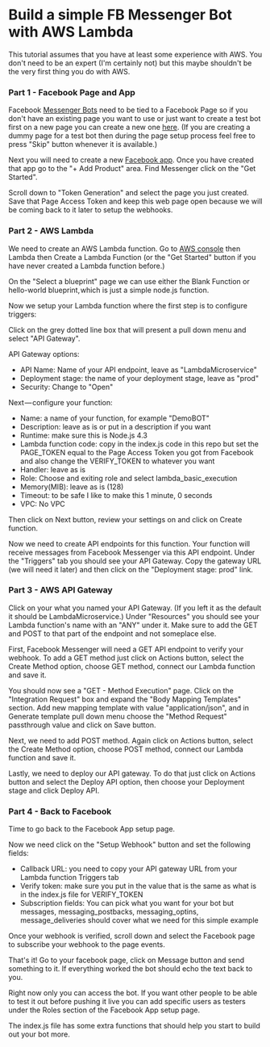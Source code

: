 # Build a simple FB Messenger Bot with AWS Lambda

This tutorial assumes that you have at least some experience with AWS.  You don't need to be an expert (I'm certainly not) but this maybe shouldn't be the very first thing you do with AWS.

### Part 1 - Facebook Page and App

Facebook [Messenger Bots](https://developers.facebook.com/docs/messenger-platform/) need to be tied to a Facebook Page so if you don't have an existing page you want to use or just want to create a test bot first on a new page you can create a new one [here](https://www.facebook.com/pages/create).  (If you are creating a dummy page for a test bot then during the page setup process feel free to press "Skip" button whenever it is available.) 

Next you will need to create a new [Facebook app](https://developers.facebook.com/apps).  Once you have created that app go to the "+ Add Product" area. Find Messenger click on the "Get Started".

Scroll down to "Token Generation" and select the page you just created.  Save that Page Access Token and keep this web page open because we will be coming back to it later to setup the webhooks.

### Part 2 - AWS Lambda

We need to create an AWS Lambda function. Go to [AWS console](http://aws.amazon.com) then Lambda then Create a Lambda Function (or the "Get Started" button if you have never created a Lambda function before.)

On the "Select a blueprint" page we can use either the Blank Function or hello-world blueprint, which is just a simple node.js function.

Now we setup your Lambda function where the first step is to configure triggers:

Click on the grey dotted line box that will present a pull down menu and select "API Gateway".

API Gateway options:
* API Name: Name of your API endpoint, leave as "LambdaMicroservice"
* Deployment stage: the name of your deployment stage, leave as "prod"
* Security: Change to "Open"

Next — configure your function:

* Name: a name of your function, for example "DemoBOT"
* Description: leave as is or put in a description if you want
* Runtime: make sure this is Node.js 4.3
* Lambda function code: copy in the index.js code in this repo but set the PAGE_TOKEN equal to the Page Access Token you got from Facebook and also change the VERIFY_TOKEN to whatever you want
* Handler: leave as is
* Role: Choose and exiting role and select lambda_basic_execution
* Memory(MIB): leave as is (128)
* Timeout: to be safe I like to make this 1 minute, 0 seconds
* VPC: No VPC

Then click on Next button, review your settings on and click on Create function. 

Now we need to create API endpoints for this function. Your function will receive messages from Facebook Messenger via this API endpoint.  Under the "Triggers" tab you should see your API Gateway.  Copy the gateway URL (we will need it later) and then click on the "Deployment stage: prod" link.

### Part 3 - AWS API Gateway

Click on your what you named your API Gateway. (If you left it as the default it should be LambdaMicroservice.) Under "Resources" you should see your Lambda function's name with an "ANY" under it.  Make sure to add the GET and POST to that part of the endpoint and not someplace else.

First, Facebook Messenger will need a GET API endpoint to verify your webhook. To add a GET method just click on Actions button, select the Create Method option, choose GET method, connect our Lambda function and save it.

You should now see a "GET - Method Execution" page.  Click on the "Integration Request" box and expand the "Body Mapping Templates" section. Add new mapping template with value "application/json", and in Generate template pull down menu choose the "Method Request" passthrough value and click on Save button.

Next, we need to add POST method. Again click on Actions button, select the Create Method option, choose POST method, connect our Lambda function and save it.

Lastly, we need to deploy our API gateway. To do that just click on Actions button and select the Deploy API option, then choose your Deployment stage and click Deploy API.

### Part 4 - Back to Facebook

Time to go back to the Facebook App setup page.

Now we need click on the "Setup Webhook" button and set the following fields:
* Callback URL: you need to copy your API gateway URL from your Lambda function Triggers tab
* Verify token: make sure you put in the value that is the same as what is in the index.js file for VERIFY_TOKEN
* Subscription fields: You can pick what you want for your bot but messages, messaging_postbacks, messaging_optins, message_deliveries should cover what we need for this simple example

Once your webhook is verified, scroll down and select the Facebook page to subscribe your webhook to the page events.

That's it!  Go to your facebook page, click on Message button and send something to it.  If everything worked the bot should echo the text back to you.

Right now only you can access the bot.  If you want other people to be able to test it out before pushing it live you can add specific users as testers under the Roles section of the Facebook App setup page. 

The index.js file has some extra functions that should help you start to build out your bot more.
